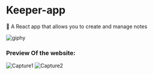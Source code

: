 # Keeper-app
📜 A React app that allows you to create and manage notes 

![giphy](https://user-images.githubusercontent.com/26508129/77227115-d7a55780-6ba3-11ea-9611-490925ecc5de.gif)

### Preview Of the website:

![Capture1](https://user-images.githubusercontent.com/26508129/77227072-8006ec00-6ba3-11ea-97db-97eb0ab8cb32.PNG)
![Capture2](https://user-images.githubusercontent.com/26508129/77227075-8301dc80-6ba3-11ea-98e3-a813b1eb39a9.PNG)
